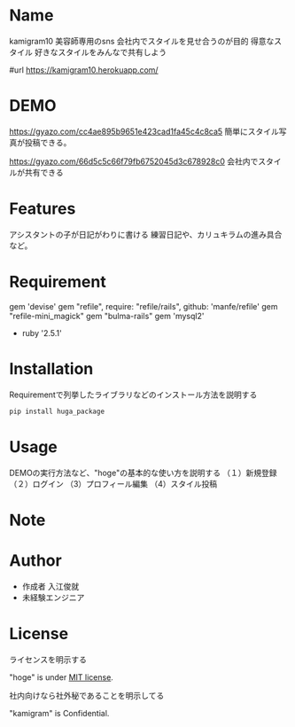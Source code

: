 # Name
kamigram10
美容師専用のsns
会社内でスタイルを見せ合うのが目的
得意なスタイル
好きなスタイルをみんなで共有しよう
 
#url
https://kamigram10.herokuapp.com/

# DEMO
 
https://gyazo.com/cc4ae895b9651e423cad1fa45c4c8ca5
簡単にスタイル写真が投稿できる。

https://gyazo.com/66d5c5c66f79fb6752045d3c678928c0
会社内でスタイルが共有できる

 
# Features
アシスタントの子が日記がわりに書ける
練習日記や、カリュキラムの進み具合など。
 
# Requirement

gem 'devise'
gem "refile", require: "refile/rails", github: 'manfe/refile'
gem "refile-mini_magick"
gem "bulma-rails"
gem 'mysql2'
* ruby '2.5.1'

 
# Installation
 
Requirementで列挙したライブラリなどのインストール方法を説明する
 
```bash
pip install huga_package
```
 
# Usage
 
DEMOの実行方法など、"hoge"の基本的な使い方を説明する
（１）新規登録
（２）ログイン
（3）プロフィール編集
（4）スタイル投稿
# Note
 

 
# Author
* 作成者 入江俊就
* 未経験エンジニア
 
# License
ライセンスを明示する
 
"hoge" is under [MIT license](https://en.wikipedia.org/wiki/MIT_License).
 
社内向けなら社外秘であることを明示してる
 
"kamigram" is Confidential.
